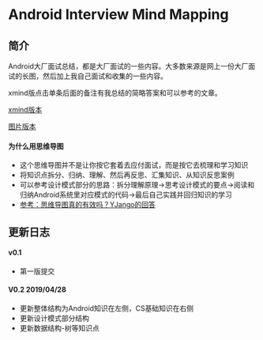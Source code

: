 # Android Interview Mind Mapping

## 简介

Android大厂面试总结，都是大厂面试的一些内容。大多数来源是网上一份大厂面试的长图，然后加上我自己面试和收集的一些内容。

xmind版点击单条后面的备注有我总结的简略答案和可以参考的文章。

[xmind版本](./Android_interview_tree.xmind)

[图片版本](./android_interview_xmind_image.png)



#### 为什么用思维导图

- 这个思维导图并不是让你按它套着去应付面试，而是按它去梳理和学习知识
- 将知识点拆分、归纳、理解、然后再反思、汇集知识、从知识反思案例
- 可以参考设计模式部分的思路：拆分理解原理->思考设计模式的要点->阅读和归纳Android系统里对应模式的代码->最后自己实践并回归知识的学习
- [参考：思维导图真的有效吗？YJango的回答](<https://www.zhihu.com/question/20273625>)

## 更新日志

####  v0.1

- 第一版提交

####  V0.2   2019/04/28 

- 更新整体结构为Android知识在左侧，CS基础知识在右侧
- 更新设计模式部分结构
- 更新数据结构-树等知识点